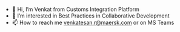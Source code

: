 - 👋 Hi, I’m Venkat from Customs Integration  Platform
- 👀 I’m interested in Best Practices in Collaborative Development
- 📫 How to reach me venkatesan.r@maersk.com or on MS Teams

<!---
venkatesan-r-maersk/venkatesan-r-maersk is a ✨ special ✨ repository because its `README.md` (this file) appears on your GitHub profile.
You can click the Preview link to take a look at your changes.
--->
